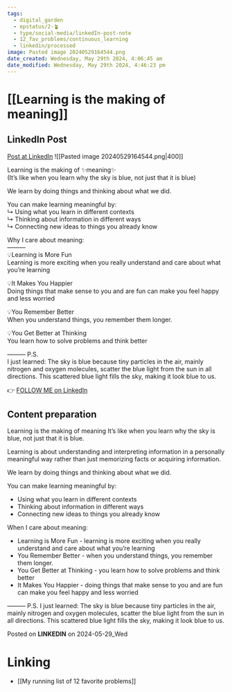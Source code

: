 ```yaml
---
tags:
  - digital_garden
  - epstatus/2-🪴
  - type/social-media/linkedIn-post-note
  - 12_fav_problems/continuous_learning
  - linkedin/processed
image: Pasted image 20240529164544.png
date_created: Wednesday, May 29th 2024, 4:06:45 am
date_modified: Wednesday, May 29th 2024, 4:46:23 pm
---
```

# [[Learning is the making of meaning]]
## LinkedIn Post
[Post at LinkedIn](https://www.linkedin.com/posts/sebastiankamilli_learning-is-the-making-of-meaning-its-activity-7201477422129573888-Rj6Q?utm_source=share&utm_medium=member_desktop)
![[Pasted image 20240529164544.png|400]]  

Learning is the making of ✨meaning✨  
(It’s like when you learn why the sky is blue, not just that it is blue)  
  
We learn by doing things and thinking about what we did.  
  
You can make learning meaningful by:  
↳ Using what you learn in different contexts  
↳ Thinking about information in different ways  
↳ Connecting new ideas to things you already know  
  
Why I care about meaning:  
———  
💡Learning is More Fun  
Learning is more exciting when you really understand and care about what you’re learning  
  
💡It Makes You Happier  
Doing things that make sense to you and are fun can make you feel happy and less worried  
  
💡You Remember Better  
When you understand things, you remember them longer.  
  
💡You Get Better at Thinking  
You learn how to solve problems and think better  
  
——— P.S.  
I just learned: The sky is blue because tiny particles in the air, mainly nitrogen and oxygen molecules, scatter the blue light from the sun in all directions. This scattered blue light fills the sky, making it look blue to us.

👉 [FOLLOW ME on LinkedIn](https://www.linkedin.com/comm/mynetwork/discovery-see-all?usecase=PEOPLE_FOLLOWS&followMember=sebastiankamilli)

## Content preparation
Learning is the making of meaning
It’s like when you learn why the sky is blue, not just that it is blue.

Learning is about understanding and interpreting information in a personally meaningful way rather than just memorizing facts or acquiring information.

We learn by doing things and thinking about what we did.

You can make learning meaningful by:
+ Using what you learn in different contexts
+ Thinking about information in different ways
+ Connecting new ideas to things you already know

When I care about meaning:
+ Learning is More Fun - learning is more exciting when you really understand and care about what you’re learning
+ You Remember Better - when you understand things, you remember them longer.
+ You Get Better at Thinking - you learn how to solve problems and think better
+ It Makes You Happier - doing things that make sense to you and are fun can make you feel happy and less worried

——— P.S.
I just learned: The sky is blue because tiny particles in the air, mainly nitrogen and oxygen molecules, scatter the blue light from the sun in all directions. This scattered blue light fills the sky, making it look blue to us.



Posted on **LINKEDIN** on 2024-05-29_Wed
# Linking
+ [[My running list of 12 favorite problems]]